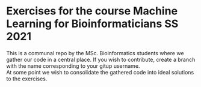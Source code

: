 # Exercises for the course Machine Learning for Bioinformaticians SS 2021

This is a communal repo by the MSc. Bioinformatics students where we gather our
code in a central place. If you wish to contribute, create a branch with the 
name corresponding to your gitup username.  
At some point we wish to consolidate the gathered code into ideal solutions to 
the exercises.